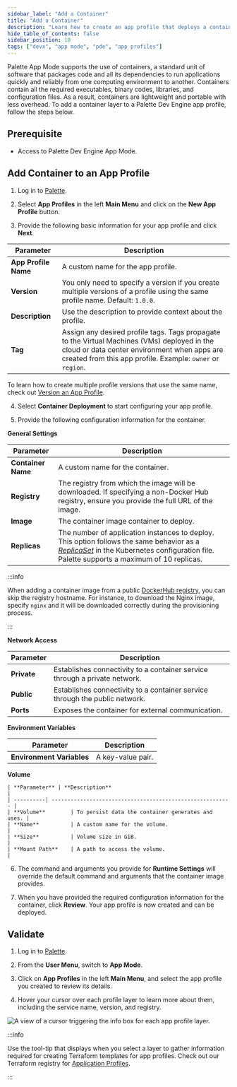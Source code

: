 ```yaml
---
sidebar_label: "Add a Container"
title: "Add a Container"
description: "Learn how to create an app profile that deploys a container in your Palette Virtual Clusters."
hide_table_of_contents: false
sidebar_position: 10
tags: ["devx", "app mode", "pde", "app profiles"]
---
```


Palette App Mode supports the use of containers, a standard unit of software that packages code and all its dependencies to run applications quickly and reliably from one computing environment to another. Containers contain all the required executables, binary codes, libraries, and configuration files. As a result, containers are lightweight and portable with less overhead. To add a container layer to a Palette Dev Engine app profile, follow the steps below. 


## Prerequisite

* Access to Palette Dev Engine App Mode.


## Add Container to an App Profile

1. Log in to [Palette](https://console.spectrocloud.com).

2. Select **App Profiles** in the left **Main Menu** and click on the **New App Profile** button. 

3. Provide the following basic information for your app profile and click **Next**.

  | **Parameter** | **Description** |
  |-----------------------------|--------------|
  |**App Profile Name** | A custom name for the app profile. |
  | **Version**| You only need to specify a version if you create multiple versions of a profile using the same profile name. Default: `1.0.0`. |
  |**Description**   | Use the description to provide context about the profile. | 
  |**Tag**               | Assign any desired profile tags. Tags propagate to the Virtual Machines (VMs) deployed in the cloud or data center environment when apps are created from this app profile. Example: `owner` or `region`.|

  To learn how to create multiple profile versions that use the same name, check out [Version an App Profile](../modify-app-profiles/version-app-profile.md).

4. Select **Container Deployment** to start configuring your app profile.

5. Provide the following configuration information for the container.

  **General Settings**

  | **Parameter**        | **Description**                                                                                            |
  | ---------------- | ------------------------------------------------------------------------------------------------------ |
  | **Container Name**  | A custom name for the container.                                                            |
  | **Registry**       | The registry from which the image will be downloaded. If specifying a non-Docker Hub registry, ensure you provide the full URL of the image. |
  | **Image**           | The container image container to deploy.                                                                 |
  | **Replicas** | The number of application instances to deploy. This option follows the same behavior as a [*ReplicaSet*](https://kubernetes.io/docs/concepts/workloads/controllers/replicaset/) in the Kubernetes configuration file. Palette supports a maximum of 10 replicas. |

  :::info
    
  When adding a container image from a public [DockerHub registry](https://hub.docker.com/), you can skip the registry hostname. For instance, to download the Nginx image, specify `nginx` and it will be downloaded correctly during the provisioning process.

  :::

  **Network Access**
  
  | **Parameter**      | **Description**                                                                                                   |
  | -------------- | ------------------------------------------------------------------------------------------------------------- |
  | **Private**        | Establishes connectivity to a container service through a private network.                                    |
  | **Public**         | Establishes connectivity to a container service through the public network.                                   |
  | **Ports**   | Exposes the container for external communication.                                                            |

  **Environment Variables**

  | **Parameter** | **Description** |
  | ----------------------- | --------------- |
  | **Environment Variables**  | A key-value pair. |

  **Volume**

    | **Parameter** | **Description**                                               |
    | ----------| --------------------------------------------------------- |
    | **Volume**        | To persist data the container generates and uses. |
    | **Name**          | A custom name for the volume.                     |
    | **Size**          | Volume size in GiB.                               |
    | **Mount Path**    | A path to access the volume.                      |


6. The command and arguments you provide for **Runtime Settings** will override the default command and arguments that the container image provides.

7. When you have provided the required configuration information for the container, click **Review**. Your app profile is now created and can be deployed.

## Validate

1. Log in to [Palette](https://console.spectrocloud.com).

2. From the **User Menu**, switch to **App Mode**.

3. Click on **App Profiles** in the left **Main Menu**, and select the app profile you created to review its details.

4. Hover your cursor over each profile layer to learn more about them, including the service name, version, and registry.

 ![A view of a cursor triggering the info box for each app profile layer.](/profiles_app-profiles_create-app-profiles_container-infobox.png)
 
 :::info
 
 Use the tool-tip that displays when you select a layer to gather information required for creating Terraform templates for app profiles. Check out our Terraform registry for [Application Profiles](https://registry.terraform.io/providers/spectrocloud/spectrocloud/latest/docs/resources/application_profile).
 
 :::


